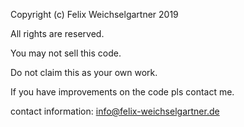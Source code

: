 Copyright (c) Felix Weichselgartner 2019

All rights are reserved.

You may not sell this code.

Do not claim this as your own work.

If you have improvements on the code pls contact me.

contact information:
info@felix-weichselgartner.de